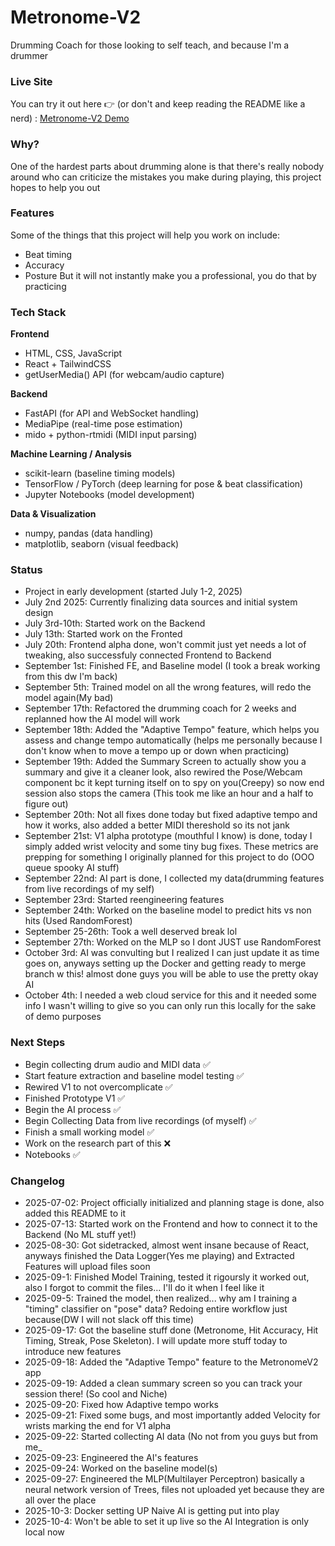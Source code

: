 # Metronome-V2
Drumming Coach for those looking to self teach, and because I'm a drummer

### Live Site
You can try it out here 👉 (or don't and keep reading the README like a nerd) : [Metronome-V2 Demo](https://metronome-v2.vercel.app/)


### Why?
One of the hardest parts about drumming alone is that there's really nobody around who can criticize the mistakes you make during playing, this project hopes to help you out

### Features
Some of the things that this project will help you work on include:
- Beat timing
- Accuracy
- Posture
But it will not instantly make you a professional, you do that by practicing

### Tech Stack
**Frontend**  
- HTML, CSS, JavaScript  
- React + TailwindCSS  
- getUserMedia() API (for webcam/audio capture)

**Backend**  
- FastAPI (for API and WebSocket handling)  
- MediaPipe (real-time pose estimation)  
- mido + python-rtmidi (MIDI input parsing)

**Machine Learning / Analysis**  
- scikit-learn (baseline timing models)  
- TensorFlow / PyTorch (deep learning for pose & beat classification)  
- Jupyter Notebooks (model development)

**Data & Visualization**  
- numpy, pandas (data handling)  
- matplotlib, seaborn (visual feedback)

### Status
- Project in early development (started July 1-2, 2025)
- July 2nd 2025: Currently finalizing data sources and initial system design
- July 3rd-10th: Started work on the Backend
- July 13th: Started work on the Fronted
- July 20th: Frontend alpha done, won't commit just yet needs a lot of tweaking, also successfuly connected Frontend to Backend
- September 1st: Finished FE, and Baseline model (I took a break working from this dw I'm back)
- September 5th: Trained model on all the wrong features, will redo the model again(My bad)
- September 17th: Refactored the drumming coach for 2 weeks and replanned how the AI model will work
- September 18th: Added the "Adaptive Tempo" feature, which helps you assess and change tempo automatically (helps me personally because I don't know when to move a tempo up or down when practicing)
- September 19th: Added the Summary Screen to actually show you a summary and give it a cleaner look, also rewired the Pose/Webcam component bc it kept turning itself on to spy on you(Creepy) so now end session also stops the camera (This took me like an hour and a half to figure out)
- September 20th: Not all fixes done today but fixed adaptive tempo and how it works, also added a better MIDI thereshold so its not jank
- September 21st: V1 alpha prototype (mouthful I know) is done, today I simply added wrist velocity and some tiny bug fixes. These metrics are prepping for something I originally planned for this project to do (OOO queue spooky AI stuff)
- September 22nd: AI part is done, I collected my data(drumming features from live recordings of my self)
- September 23rd: Started reengineering features
- September 24th: Worked on the baseline model to predict hits vs non hits (Used RandomForest)
- September 25-26th: Took a well deserved break lol
- September 27th: Worked on the MLP so I dont JUST use RandomForest
- October 3rd: AI was convulting but I realized I can just update it as time goes on, anyways setting up the Docker and getting ready to merge branch w this! almost done guys you will be able to use the pretty okay AI
- October 4th: I needed a web cloud service for this and it needed some info I wasn't willing to give so you can only run this locally for the sake of demo purposes

### Next Steps
- Begin collecting drum audio and MIDI data ✅
- Start feature extraction and baseline model testing ✅
- Rewired V1 to not overcomplicate ✅
- Finished Prototype V1 ✅
- Begin the AI process ✅
- Begin Collecting Data from live recordings (of myself) ✅
- Finish a small working model ✅
- Work on the research part of this ❌
- Notebooks ✅




### Changelog
- 2025-07-02: Project officially initialized and planning stage is done, also added this README to it
- 2025-07-13: Started work on the Frontend and how to connect it to the Backend (No ML stuff yet!)
- 2025-08-30: Got sidetracked, almost went insane because of React, anyways finished the Data Logger(Yes me playing) and Extracted Features will upload files soon
- 2025-09-1: Finished Model Training, tested it rigoursly it worked out, also I forgot to commit the files... I'll do it when I feel like it
- 2025-09-5: Trained the model, then realized... why am I training a "timing" classifier on "pose" data? Redoing entire workflow just because(DW I will not slack off this time)
- 2025-09-17: Got the baseline stuff done (Metronome, Hit Accuracy, Hit Timing, Streak, Pose Skeleton). I will update more stuff today to introduce new features
- 2025-09-18: Added the "Adaptive Tempo" feature to the MetronomeV2 app
- 2025-09-19: Added a clean summary screen so you can track your session there! (So cool and Niche)
- 2025-09-20: Fixed how Adaptive tempo works
- 2025-09-21: Fixed some bugs, and most importantly added Velocity for wrists marking the end for V1 alpha
- 2025-09-22: Started collecting AI data (No not from you guys but from me_
- 2025-09-23: Engineered the AI's features
- 2025-09-24: Worked on the baseline model(s)
- 2025-09-27: Engineered the MLP(Multilayer Perceptron) basically a neural network version of Trees, files not uploaded yet because they are all over the place
- 2025-10-3: Docker setting UP Naive AI is getting put into play
- 2025-10-4: Won't be able to set it up live so the AI Integration is only local now

